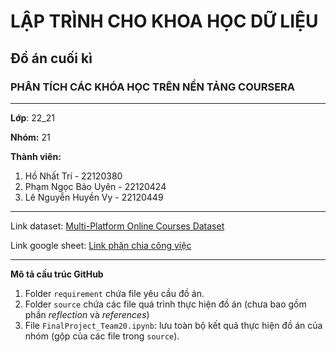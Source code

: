 # LẬP TRÌNH CHO KHOA HỌC DỮ LIỆU
## Đồ án cuối kì
### PHÂN TÍCH CÁC KHÓA HỌC TRÊN NỀN TẢNG COURSERA

---

**Lớp**: 22_21

**Nhóm:** 21

**Thành viên:**

1. Hồ Nhất Trí - 22120380
2. Phạm Ngọc Bảo Uyên - 22120424
3. Lê Nguyễn Huyền Vy - 22120449

---

Link dataset: [Multi-Platform Online Courses Dataset](https://www.kaggle.com/datasets/everydaycodings/multi-platform-online-courses-dataset?fbclid=IwY2xjawHD4ZFleHRuA2FlbQIxMAABHYpJElaTllLlxH4B8WrWpAJcnuwSW8xS_EI8Yvqa1-dgb6agfjeLkKYuJQ_aem_L45QyPipLELWrAjXAQB_oA)

Link google sheet: [Link phân chia công việc](https://docs.google.com/spreadsheets/d/1zLYsWdu8rOta4k3HrByy-YSjbanOkhNHQc3bqo_TzOE/edit?fbclid=IwY2xjawHD4c9leHRuA2FlbQIxMAABHYpJElaTllLlxH4B8WrWpAJcnuwSW8xS_EI8Yvqa1-dgb6agfjeLkKYuJQ_aem_L45QyPipLELWrAjXAQB_oA&gid=0#gid=0)

---

**Mô tả cấu trúc GitHub**

1. Folder `requirement` chứa file yêu cầu đồ án.
2. Folder `source` chứa các file quá trình thực hiện đồ án (chưa bao gồm phần *reflection* và *references*)
3. File `FinalProject_Team20.ipynb`: lưu toàn bộ kết quả thực hiện đồ án của nhóm (gộp của các file trong `source`).
